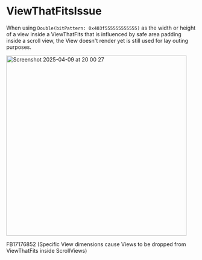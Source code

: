 # ViewThatFitsIssue

When using `Double(bitPattern: 0x403f555555555555)` as the width or height of a view inside a ViewThatFits that is influenced by safe area padding inside a scroll view, the View doesn't render yet is still used for lay outing purposes.

<img width="478" alt="Screenshot 2025-04-09 at 20 00 27" src="https://github.com/user-attachments/assets/47aab985-bf25-442b-be9a-aaec05ba9569" />

FB17176852 (Specific View dimensions cause Views to be dropped from ViewThatFits inside ScrollViews)
